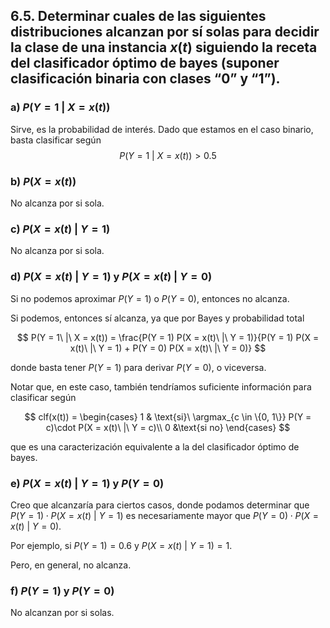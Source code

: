 ## 6.5. Determinar cuales de las siguientes distribuciones alcanzan por sí solas para decidir la clase de una instancia $x(t)$ siguiendo la receta del clasificador óptimo de bayes (suponer clasificación binaria con clases “0” y “1”).


### a) $P(Y = 1\ |\ X = x(t))$

Sirve, es la probabilidad de interés. Dado que estamos en el caso binario, basta clasificar según $$P(Y = 1\ |\ X = x(t)) > 0.5$$

### b) $P(X = x(t))$

No alcanza por si sola. 

### c) $P(X = x(t)\ |\ Y = 1)$

No alcanza por si sola. 

### d) $P(X = x(t)\ |\ Y = 1)$ y $P(X = x(t)\ |\ Y = 0)$

Si no podemos aproximar $P(Y = 1)$ o $P(Y = 0)$, entonces no alcanza. 

Si podemos, entonces sí alcanza, ya que por Bayes y probabilidad total

$$
P(Y = 1\ |\ X = x(t)) = \frac{P(Y = 1) P(X = x(t)\ |\ Y = 1)}{P(Y = 1) P(X = x(t)\ |\ Y = 1) + P(Y = 0) P(X = x(t)\ |\ Y = 0)}
$$

donde basta tener $P(Y = 1)$ para derivar $P(Y = 0)$, o viceversa.

Notar que, en este caso, también tendríamos suficiente información para clasificar según

$$
clf(x(t)) = \begin{cases}
1 & \text{si}\  \argmax_{c \in \{0, 1\}} P(Y = c)\cdot P(X = x(t)\ |\ Y = c)\\
0 &\text{si no}
\end{cases}
$$

que es una caracterización equivalente a la del clasificador óptimo de bayes.
 
### e) $P(X = x(t)\ |\ Y = 1)$ y $P(Y = 0)$

Creo que alcanzaría para ciertos casos, donde podamos determinar que $P(Y = 1)\cdot P(X = x(t)\ |\ Y = 1)$ es necesariamente mayor que $P(Y = 0)\cdot P(X = x(t)\ |\ Y = 0)$.

Por ejemplo, si $P(Y = 1) = 0.6$ y $P(X = x(t)\ |\ Y = 1) = 1$.

Pero, en general, no alcanza.

### f) $P(Y = 1)$ y $P(Y = 0)$

No alcanzan por si solas. 
